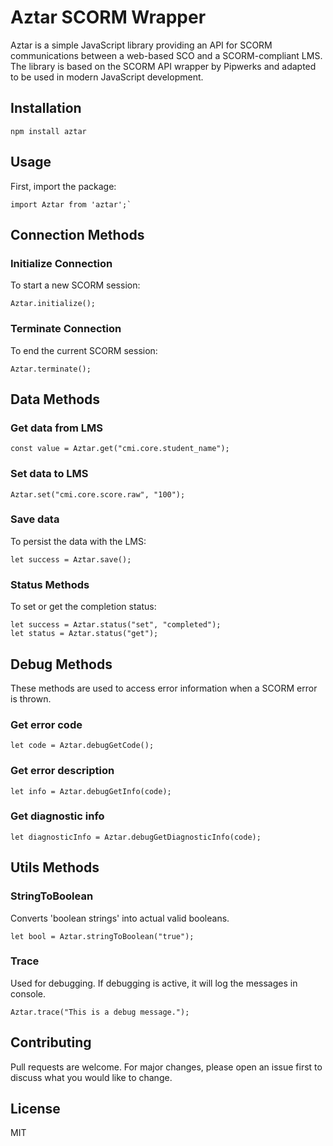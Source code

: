 # Aztar SCORM Wrapper

Aztar is a simple JavaScript library providing an API for SCORM communications between a web-based SCO and a SCORM-compliant LMS. The library is based on the SCORM API wrapper by Pipwerks and adapted to be used in modern JavaScript development.

## Installation

```
npm install aztar
```

## Usage

First, import the package:

```
import Aztar from 'aztar';`
```

## Connection Methods

### Initialize Connection

To start a new SCORM session:

```
Aztar.initialize();
```

### Terminate Connection

To end the current SCORM session:

```
Aztar.terminate();
```

## Data Methods

### Get data from LMS

```
const value = Aztar.get("cmi.core.student_name");
```

### Set data to LMS

```
Aztar.set("cmi.core.score.raw", "100");
```

### Save data

To persist the data with the LMS:

```
let success = Aztar.save();
```

### Status Methods

To set or get the completion status:

```
let success = Aztar.status("set", "completed");
let status = Aztar.status("get");
```

## Debug Methods

These methods are used to access error information when a SCORM error is thrown.

### Get error code

```
let code = Aztar.debugGetCode();
```

### Get error description

```
let info = Aztar.debugGetInfo(code);
```

### Get diagnostic info

```
let diagnosticInfo = Aztar.debugGetDiagnosticInfo(code);
```

## Utils Methods

### StringToBoolean

Converts 'boolean strings' into actual valid booleans.

```
let bool = Aztar.stringToBoolean("true");
```

### Trace

Used for debugging. If debugging is active, it will log the messages in console.

```
Aztar.trace("This is a debug message.");
```

## Contributing

Pull requests are welcome. For major changes, please open an issue first to discuss what you would like to change.

## License

MIT
